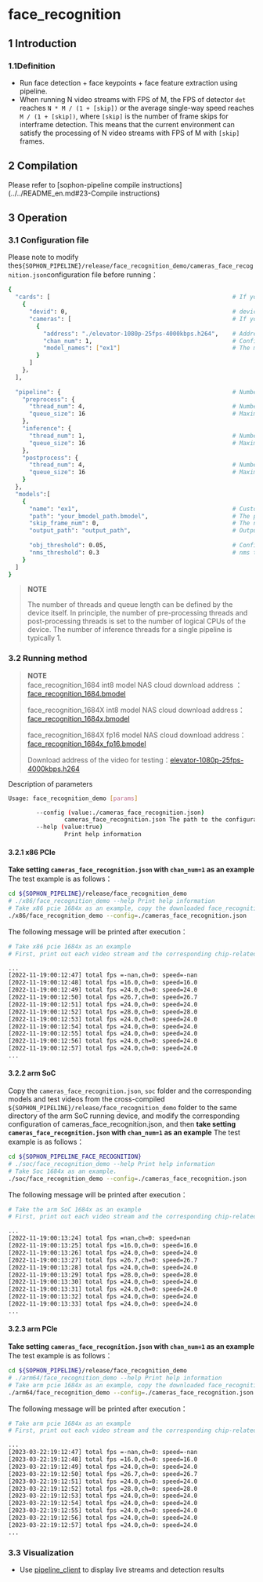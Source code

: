 # face_recognition

## 1 Introduction

### 1.1Definition

- Run face detection + face keypoints + face feature extraction using pipeline.
- When running N video streams with FPS of M, the FPS of detector `det` reaches `N * M / (1 + [skip])` or the average single-way speed reaches `M / (1 + [skip])`, where `[skip]` is the number of frame skips for interframe detection. This means that the current environment can satisfy the processing of N video streams with FPS of M with `[skip]` frames.

## 2 Compilation

Please refer to [sophon-pipeline compile instructions](../../README_en.md#23-Compile instructions)

## 3 Operation

### 3.1 Configuration file

Please note to modify the`${SOPHON_PIPELINE}/release/face_recognition_demo/cameras_face_recognition.json`configuration file before running：

```bash
{
  "cards": [													# If you need to configure multiple devices, you can add multiple groups of 'devid' and 'cameras' information of 'cards'
    {
      "devid": 0,												# device id
      "cameras": [												# If you need to configure multiple video streams, you can add multiple sets of [address] and [chan_num] information in [cameras]. If multiple [addresses] or multiple [cards] are configured, the total number of video streams is the sum of all [chan_num] numbers
        {
          "address": "./elevator-1080p-25fps-4000kbps.h264",	# Address of the video stream to be tested, if it is a local file, only h264/h265 formats are supported
          "chan_num": 1,										# Configure the number of [chan_num] channels for the video stream with the content of [address] above. The default setting is 1, which will access 1 video stream with the above [address] content.
          "model_names": ["ex1"]								# The model name for testing this [address] video stream needs to be the same as the model custom name [name] within the [models] parameter below this configuration file, indicating the use of this model, with multiple model names separated by commas.
        }
      ]
    }，
  ],
  
  "pipeline": {													# Number of threads and queue length in pipeline
    "preprocess": {
      "thread_num": 4,											# Number of pre-processing threads
      "queue_size": 16											# Maximum length of pre-processing queue
    },
    "inference": {
      "thread_num": 1,											# Number of inference threads
      "queue_size": 16											# Maximum length of inference queue
    },
    "postprocess": {
      "thread_num": 4,											# Number of post-processing threads
      "queue_size": 16											# Maximum length of post-processing queue
    }
  },
  "models":[
    {
      "name": "ex1",											# Custom name of the model corresponding to [path]
      "path": "your_bmodel_path.bmodel",	        			# The path to the bmodel model corresponding to [name]. The model must be the same as the command line parameter [model_pose] to configure the model.
      "skip_frame_num": 0,										# The number of frames to be skipped for inter-frame detection. When set to 0, the program does not skip frames, when set to 1, the program does a model pipeline every 1 frames.
      "output_path": "output_path",                     		# Output address, only support rtsp, tcp format is protocol://ip:port/, for example rtsp://192.168.0.1:8554/test, tcp://172.28.1.1:5353. for rtsp push stream, the address is the address configured by rtsp server. For tcp, you need to open the port you configured.
      
      "obj_threshold": 0.05,									# Confidence threshold for post-processing the bmodel model corresponding to [path]
      "nms_threshold": 0.3										# nms threshold for post-processing the bmodel model corresponding to [path]
    }
  ]
}
```

> **NOTE**  
> 
> The number of threads and queue length can be defined by the device itself. In principle, the number of pre-processing threads and post-processing threads is set to the number of logical CPUs of the device. The number of inference threads for a single pipeline is typically 1.

### 3.2  Running method

  > **NOTE**  
  > face_recognition_1684 int8 model NAS cloud download address ：[face_recognition_1684.bmodel](http://disk-sophgo-vip.quickconnect.cn/sharing/SguTxdtTf)
  >
  > face_recognition_1684X int8 model NAS cloud download address：[face_recognition_1684x.bmodel](http://disk-sophgo-vip.quickconnect.cn/sharing/1egR6hEjU)
  >
  > face_recognition_1684X fp16 model NAS cloud download address：[face_recognition_1684x_fp16.bmodel](http://disk-sophgo-vip.quickconnect.cn/sharing/lROpB2hzn)
  >
  > Download address of the video for testing：[elevator-1080p-25fps-4000kbps.h264](http://disk-sophgo-vip.quickconnect.cn/sharing/7ExA940x2)

Description of parameters

```bash
Usage: face_recognition_demo [params]

        --config (value:./cameras_face_recognition.json)
                cameras_face_recognition.json The path to the configuration file, the default path is ./cameras_face_recognition.json.
        --help (value:true)
                Print help information
```

#### 3.2.1 x86 PCIe

**Take setting `cameras_face_recognition.json` with `chan_num=1` as an example** The test example is as follows：

```bash
cd ${SOPHON_PIPELINE}/release/face_recognition_demo
# ./x86/face_recognition_demo --help Print help information
# Take x86 pcie 1684x as an example, copy the downloaded face_recognition model to ${SOPHON_PIPELINE}/release/face_recognition_demo directory and run it. 
./x86/face_recognition_demo --config=./cameras_face_recognition.json
```

The following message will be printed after execution：

```bash
# Take x86 pcie 1684x as an example
# First, print out each video stream and the corresponding chip-related information, and then print the total FPS of the 1-channel detector det and the speed information corresponding to the processing of the 0th video stream. The FPS and speed information are related to the hardware configuration of the current running device, it is normal for different devices to run different results, and it is normal for the FPS and speed information to fluctuate during the running procedure of the same device.

...
[2022-11-19:00:12:47] total fps =-nan,ch=0: speed=-nan
[2022-11-19:00:12:48] total fps =16.0,ch=0: speed=16.0
[2022-11-19:00:12:49] total fps =24.0,ch=0: speed=24.0
[2022-11-19:00:12:50] total fps =26.7,ch=0: speed=26.7
[2022-11-19:00:12:51] total fps =24.0,ch=0: speed=24.0
[2022-11-19:00:12:52] total fps =28.0,ch=0: speed=28.0
[2022-11-19:00:12:53] total fps =24.0,ch=0: speed=24.0
[2022-11-19:00:12:54] total fps =24.0,ch=0: speed=24.0
[2022-11-19:00:12:55] total fps =24.0,ch=0: speed=24.0
[2022-11-19:00:12:56] total fps =24.0,ch=0: speed=24.0
[2022-11-19:00:12:57] total fps =24.0,ch=0: speed=24.0
...
```

#### 3.2.2 arm SoC

Copy the `cameras_face_recognition.json`, `soc` folder and the corresponding models and test videos from the cross-compiled `${SOPHON_PIPELINE}/release/face_recognition_demo` folder to the same directory of the arm SoC running device, and modify the corresponding configuration of cameras_face_recognition.json, and then **take setting `cameras_face_recognition.json` with `chan_num=1` as an example** The test example is as follows：

```bash
cd ${SOPHON_PIPELINE_FACE_RECOGNITION}
# ./soc/face_recognition_demo --help Print help information
# Take Soc 1684x as an example.
./soc/face_recognition_demo --config=./cameras_face_recognition.json 
```

The following message will be printed after execution：

```bash
# Take the arm SoC 1684x as an example
# First, print out each video stream and the corresponding chip-related information, and then print the total FPS of the 1-channel detector det and the speed information corresponding to the processing of the 0th video stream. The FPS and speed information are related to the hardware configuration of the current running device, it is normal for different devices to run different results, and it is normal for the FPS and speed information to fluctuate during the running procedure of the same device.

...
[2022-11-19:00:13:24] total fps =nan,ch=0: speed=nan
[2022-11-19:00:13:25] total fps =16.0,ch=0: speed=16.0
[2022-11-19:00:13:26] total fps =24.0,ch=0: speed=24.0
[2022-11-19:00:13:27] total fps =26.7,ch=0: speed=26.7
[2022-11-19:00:13:28] total fps =24.0,ch=0: speed=24.0
[2022-11-19:00:13:29] total fps =28.0,ch=0: speed=28.0
[2022-11-19:00:13:30] total fps =24.0,ch=0: speed=24.0
[2022-11-19:00:13:31] total fps =24.0,ch=0: speed=24.0
[2022-11-19:00:13:32] total fps =24.0,ch=0: speed=24.0
[2022-11-19:00:13:33] total fps =24.0,ch=0: speed=24.0
...
```

#### 3.2.3 arm PCIe

**Take setting `cameras_face_recognition.json` with `chan_num=1` as an example** The test example is as follows：

```bash
cd ${SOPHON_PIPELINE}/release/face_recognition_demo
# ./arm64/face_recognition_demo --help Print help information
# Take arm pcie 1684x as an example, copy the downloaded face_recognition model to ${SOPHON_PIPELINE}/release/face_recognition_demo directory and run it. 
./arm64/face_recognition_demo --config=./cameras_face_recognition.json
```

The following message will be printed after execution：

```bash
# Take arm pcie 1684x as an example
# First, print out each video stream and the corresponding chip-related information, and then print the total FPS of the 1-channel detector det and the speed information corresponding to the processing of the 0th video stream. The FPS and speed information are related to the hardware configuration of the current running device, it is normal for different devices to run different results, and it is normal for the FPS and speed information to fluctuate during the running procedure of the same device.

...
[2023-03-22:19:12:47] total fps =-nan,ch=0: speed=-nan
[2023-03-22:19:12:48] total fps =16.0,ch=0: speed=16.0
[2023-03-22:19:12:49] total fps =24.0,ch=0: speed=24.0
[2023-03-22:19:12:50] total fps =26.7,ch=0: speed=26.7
[2023-03-22:19:12:51] total fps =24.0,ch=0: speed=24.0
[2023-03-22:19:12:52] total fps =28.0,ch=0: speed=28.0
[2023-03-22:19:12:53] total fps =24.0,ch=0: speed=24.0
[2023-03-22:19:12:54] total fps =24.0,ch=0: speed=24.0
[2023-03-22:19:12:55] total fps =24.0,ch=0: speed=24.0
[2023-03-22:19:12:56] total fps =24.0,ch=0: speed=24.0
[2023-03-22:19:12:57] total fps =24.0,ch=0: speed=24.0
...
```

### 3.3 Visualization

- Use [pipeline_client](../pipeline_client_visualization_en.md) to display live streams and detection results
